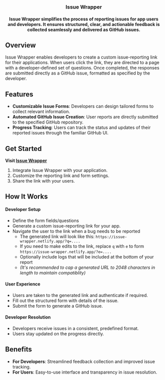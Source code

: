 <div align="center">
  <h3>Issue Wrapper</h3>
  <h4>Issue Wrapper simplifies the process of reporting issues for app users and developers. It ensures structured, clear, and actionable feedback is collected seamlessly and delivered as GitHub issues.</h4>
</div>

## Overview

Issue Wrapper enables developers to create a custom issue-reporting link for their applications. When users click the link, they are directed to a page with a developer-defined set of questions. Once completed, the responses are submitted directly as a GitHub issue, formatted as specified by the developer.

## Features

- **Customizable Issue Forms**: Developers can design tailored forms to collect relevant information.
- **Automated GitHub Issue Creation**: User reports are directly submitted to the specified GitHub repository.
- **Progress Tracking**: Users can track the status and updates of their reported issues through the familiar GitHub UI.

## Get Started

**Visit [Issue Wrapper](https://issue-wrapper.viscouspotenti.al)**

1. Integrate Issue Wrapper with your application.
2. Customize the reporting link and form settings.
3. Share the link with your users.

## How It Works

#### Developer Setup
  - Define the form fields/questions
  - Generate a custom issue-reporting link for your app.
  - Navigate the user to the link when a bug needs to be reported
    - The generated link will look like this: `https://issue-wrapper.netlify.app/?q=....`
    - If you need to make edits to the link, replace `q` with `e` to form `https://issue-wrapper.netlify.app/?e=....`
    - Optionally include logs that will be included at the bottom of your report
    - _(It's recommended to cap a generated URL to 2048 characters in length to maintain compatiblity)_

#### User Experience
  - Users are taken to the generated link and authenticate if required.
  - Fill out the structured form with details of the issue.
  - Submit the form to generate a GitHub issue.

#### Developer Resolution
  - Developers receive issues in a consistent, predefined format.
  - Users stay updated on the progress directly.


## Benefits

- **For Developers**: Streamlined feedback collection and improved issue tracking.
- **For Users**: Easy-to-use interface and transparency in issue resolution.
